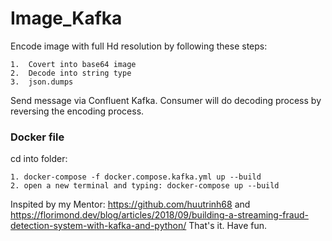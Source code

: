 # Image_Kafka

Encode image with full Hd resolution by following these steps: 
	
	1.	Covert into base64 image
	2.	Decode into string type
	3.	json.dumps

Send message via Confluent Kafka. Consumer will do decoding process by reversing the encoding process.

### Docker file

cd into folder:

	1. docker-compose -f docker.compose.kafka.yml up --build
	2. open a new terminal and typing: docker-compose up --build

Inspited by my Mentor: https://github.com/huutrinh68 and https://florimond.dev/blog/articles/2018/09/building-a-streaming-fraud-detection-system-with-kafka-and-python/ 
That's it. Have fun.

